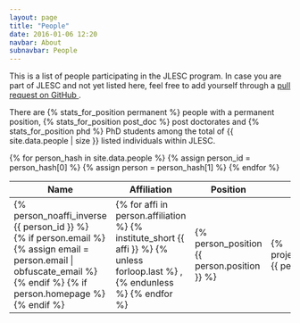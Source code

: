 ```yaml
---
layout: page
title: "People"
date: 2016-01-06 12:20
navbar: About
subnavbar: People
---
```


<p class="lead">
  This is a list of people participating in the JLESC program.
  In case you are part of JLESC and not yet listed here, feel free to add yourself through a
  <a href="https://github.com/JLESC/jlesc.github.io/wiki/Adding-Modifying-Content#people"
     target="_blank">
    pull request on GitHub
  </a>.
</p>

<p>
  There are {% stats_for_position permanent %} people with a permanent position,
  {% stats_for_position post_doc %} post doctorates and {% stats_for_position phd %} PhD students
  among the total of {{ site.data.people | size }} listed individuals within JLESC.
</p>

<div class="table-responsive">
  <table id="people-db" class="table table-striped">
    <thead class="thead-default">
      <tr>
        <th class="col-name">Name</th>
        <th class="col-affiliation">Affiliation</th>
        <th class="col-position">Position</th>
        <th class="col-projects"><i class="fa fa-fw fa-cubes" title="participating in # projects"></i></th>
        <th class="col-leading"><i class="fa fa-fw fa-graduation-cap" title="leading # projects"></i></th>
        <th class="col-topics">Topics</th>
      </tr>
    </thead>
    <tbody>
    {% for person_hash in site.data.people %}
      {% assign person_id = person_hash[0] %}
      {% assign person = person_hash[1] %}
      <tr>
        <td class="col-name">
          {% person_noaffi_inverse {{ person_id }} %}
          <div class="btn-group btn-group-sm pull-right" role="group">
            {% if person.email %}
              {% assign email = person.email | obfuscate_email %}
              <a target="_blank"
                 class="btn btn-link btn-sm email-obfuscated"
                 title="write an email to {{ person.given_name }} {{ person.sur_name }}"
                 data-email="{{ email }}"
                 role="button">
                <i class="fa fa-envelope fa-fw"></i>
              </a>
            {% endif %}
            {% if person.homepage %}
              <a href="{{ person.homepage }}"
                 target="_blank"
                 title="{{ person.homepage }}"
                 class="btn btn-link btn-sm"
                 role="button">
                <i class="fa fa-home fa-fw"></i>
              </a>
            {% endif %}
          </div>
        </td>
        <td class="col-affiliation">
          {% for affi in person.affiliation %}
            {% institute_short {{ affi }} %}
            {% unless forloop.last %}
              ,
            {% endunless %}
          {% endfor %}
        </td>
        <td class="col-position">{% person_position {{ person.position }} %}</td>
        <td class="col-projects">{% projects_for_person {{ person_id }} %}</td>
        <td class="col-leading">{% leading_for_person {{ person_id }} %}</td>
        <td class="col-topics">{{ person.topics }}</td>
      </tr>
    {% endfor %}
    </tbody>
  </table>
</div>

